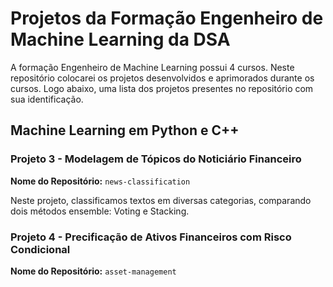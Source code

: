 # Projetos da Formação Engenheiro de Machine Learning da DSA
A formação Engenheiro de Machine Learning possui 4 cursos. Neste repositório colocarei os projetos desenvolvidos e aprimorados durante os cursos. Logo abaixo, uma lista dos projetos presentes no repositório com sua identificação.

## Machine Learning em Python e C++
### Projeto 3 - Modelagem de Tópicos do Noticiário Financeiro
**Nome do Repositório:** `news-classification`

Neste projeto, classificamos textos em diversas categorias, comparando dois métodos ensemble: Voting e Stacking.

### Projeto 4 - Precificação de Ativos Financeiros com Risco Condicional
**Nome do Repositório:** `asset-management`

